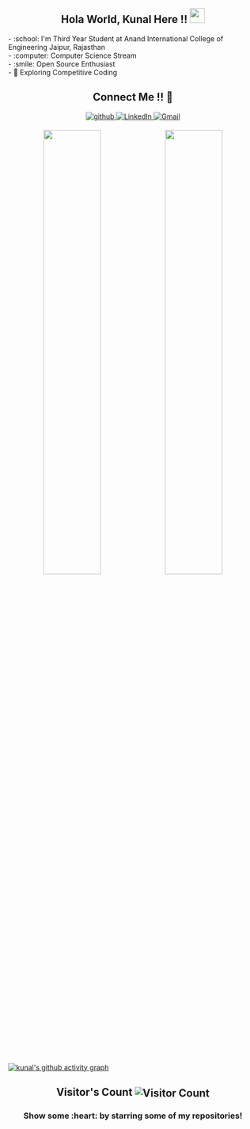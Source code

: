 <h2 align="center">Hola World, Kunal Here !! <img src="https://raw.githubusercontent.com/MartinHeinz/MartinHeinz/master/wave.gif" width="30px"></h2>
  - :school: I'm Third Year Student at Anand International College of Engineering Jaipur, Rajasthan <br>
  - :computer: Computer Science Stream<br>
  - :smile: Open Source Enthusiast<br>
  - 🤔 Exploring Competitive Coding <br>

<h2 align="center">Connect Me !! 🤝</h2> 

<p align="center">
<a href="https://github.com/KunalSharmaCoder" target="_blank">
<img src=https://img.shields.io/badge/github-%2324292e.svg?&style=for-the-badge&logo=github&logoColor=white alt=github style="margin-bottom: 5px;" />
</a>
<a href="https://www.linkedin.com/in/https://www.linkedin.com/in/kunal-sharma-11654a1b2//" target="_blank">
<img alt="LinkedIn" src="https://img.shields.io/badge/linkedin%20-%230077B5.svg?&style=for-the-badge&logo=linkedin&logoColor=white"/>
</a>
<a href="mailto:ks504783@gmail.com">
<img alt="Gmail" src="https://img.shields.io/badge/Gmail-D14836?style=for-the-badge&logo=gmail&logoColor=white" />
</a>
</p> 

<div align="center">
  <img width="48%" src="https://github-readme-stats.vercel.app/api?username=KunalSharmaCoder&theme=radical&show_icons=true" />
  <img width="48%" src="https://github-readme-streak-stats.herokuapp.com/?user=KunalSharmaCoder&theme=radical&show_icons=true" />
</div>

[![kunal's github activity graph](https://activity-graph.herokuapp.com/graph?username=KunalSharmaCoder&bg_color=000000&color=4cd8f0&line=2fc8ee&point=ffffff&area=true&hide_border=true)](https://github.com/KunalSharmaCoder/github-readme-activity-graph)
<br>
<h2 align="center">Visitor's Count <img align="center" src="https://profile-counter.glitch.me/KunalSharmaCoder/count.svg" alt="Visitor Count" /></h2>
<h3 align="center">Show some :heart: by starring some of my repositories! </h3>
